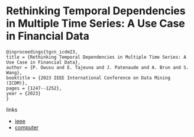 # Rethinking Temporal Dependencies in Multiple Time Series: A Use Case in Financial Data

```
@inproceedings{tgcn_icdm23,
title = {Rethinking Temporal Dependencies in Multiple Time Series: A Use Case in Financial Data},
author = {P. Owusu and E. Tajeuna and J. Patenaude and A. Brun and S. Wang},
booktitle = {2023 IEEE International Conference on Data Mining (ICDM)},
pages = {1247--1252},
year = {2023}
}
```

links
- [ieee](https://doi.org/10.1109/ICDM58522.2023.00156)
- [computer](https://doi.ieeecomputersociety.org/10.1109/ICDM58522.2023.00156)
